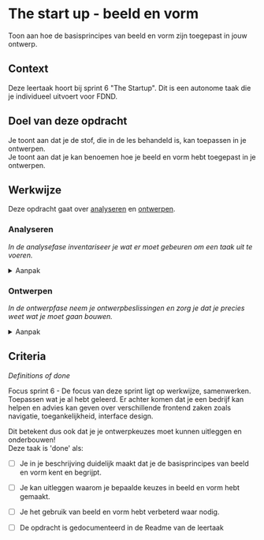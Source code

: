 # The start up - beeld en vorm

Toon aan hoe de basisprincipes van beeld en vorm zijn toegepast in jouw ontwerp.  

## Context


Deze leertaak hoort bij sprint 6 "The Startup". Dit is een autonome taak die je individueel uitvoert voor FDND.


## Doel van deze opdracht

Je toont aan dat je de stof, die in de les behandeld is, kan toepassen in je ontwerpen.  
Je toont aan dat je kan benoemen hoe je beeld en vorm hebt toegepast in je ontwerpen.


## Werkwijze


Deze opdracht gaat over [analyseren](#analyseren) en [ontwerpen](#ontwerpen).

### Analyseren
*In de analysefase inventariseer je wat er moet gebeuren om een taak uit te voeren.*

<details>
<summary>Aanpak</summary>

1. Bekijk de ontwerpen die je deze sprint gemaakt hebt.
2. Maak screenshots en plaats ze in de Readme.
3. Beschrijf in de Readme welke keuzes je gemaakt hebt in (het gebruik van) beeld en vorm, denk aan:  
 
 -Hoe is beeld gebruikt in de vormgeving?      
 -Is er met kaders en uitsnedes gewerkt?  
 -Is er eenheid in vorm? denk aan lijndiktes/positief-negatief/ronde hoeken of juist niet?      
 -Passen de gekozen beelden inhoudelijk bij het ontwerp?  

#### Materiaal analysefase

- [Beginning Graphic Design: Images](https://www.youtube.com/watch?v=MELKuexR3sQ)
- [Learning Graphic Design: Cropping Photographs, LinkedIn Learning cursus](https://www.linkedin.com/learning/learning-graphic-design-cropping-photographs/welcome?autoAdvance=true&autoSkip=false&autoplay=true&resume=true&u=2132228)
- [Designing Icons for the Web, LinkedIn Learning cursus](https://www.linkedin.com/learning/designing-icons-for-the-web/welcome?autoAdvance=true&autoSkip=false&autoplay=true&resume=true&u=2132228). 
- [Flexible Systems for Visual Identities, LinkedIn Learning cursus](https://www.linkedin.com/learning/flexible-systems-for-visual-identities/leveraging-a-brand-with-flexible-identities?autoAdvance=true&autoSkip=false&autoplay=true&resume=true&u=2132228)
</details>

### Ontwerpen
*In de ontwerpfase neem je ontwerpbeslissingen en zorg je dat je precies weet wat je moet gaan bouwen.*

<details>
<summary>Aanpak</summary>

1. Als je, aan de hand van jouw eigen analyse, ruimte ziet voor verbetering, maak dan een nieuw ontwerp en plaats ook daar een screenshot van in de Readme.
2. Beschrijf wat je anders hebt gedaan en waarom.


#### Materiaal ontwerpfase

- [Beginning Graphic Design: Images](https://www.youtube.com/watch?v=MELKuexR3sQ)
- [Learning Graphic Design: Cropping Photographs, LinkedIn Learning cursus](https://www.linkedin.com/learning/learning-graphic-design-cropping-photographs/welcome?autoAdvance=true&autoSkip=false&autoplay=true&resume=true&u=2132228)
- [Designing Icons for the Web, LinkedIn Learning cursus](https://www.linkedin.com/learning/designing-icons-for-the-web/welcome?autoAdvance=true&autoSkip=false&autoplay=true&resume=true&u=2132228). 
- [Flexible Systems for Visual Identities, LinkedIn Learning cursus](https://www.linkedin.com/learning/flexible-systems-for-visual-identities/leveraging-a-brand-with-flexible-identities?autoAdvance=true&autoSkip=false&autoplay=true&resume=true&u=2132228)
</details>


</details>


## Criteria
*Definitions of done*

Focus sprint 6 - De focus van deze sprint ligt op werkwijze, samenwerken. Toepassen wat je al hebt geleerd. Er achter komen dat je een bedrijf kan helpen en advies kan geven over verschillende frontend zaken zoals navigatie, toegankelijkheid, interface design.

Dit betekent dus ook dat je je ontwerpkeuzes moet kunnen uitleggen en onderbouwen!  
Deze taak is 'done' als:

- [ ] Je in je beschrijving duidelijk maakt dat je de basisprincipes van beeld en vorm kent en begrijpt.
- [ ] Je kan uitleggen waarom je bepaalde keuzes in beeld en vorm hebt gemaakt.
- [ ] Je het gebruik van beeld en vorm hebt verbeterd waar nodig.
- [ ] De opdracht is gedocumenteerd in de Readme van de leertaak


